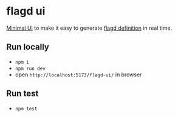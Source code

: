 # flagd ui

[Minimal UI](https://yangzhaox.github.io/flagd-ui/) to make it easy to generate [flagd definition](https://flagd.dev/playground/) in real time.

## Run locally

- `npm i`
- `npm run dev`
- open `http://localhost:5173/flagd-ui/` in browser

## Run test

- `npm test`


